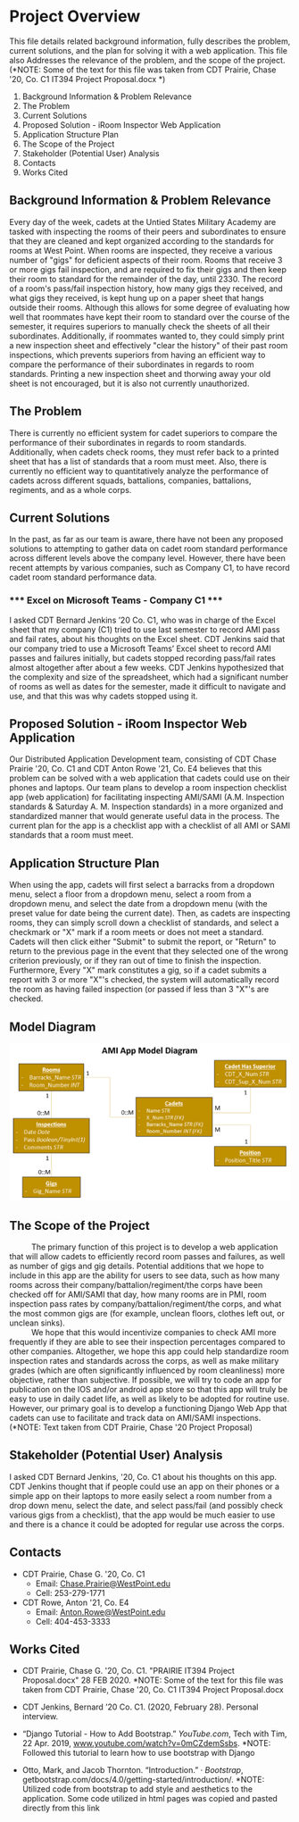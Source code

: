 # Project Overview
This file details related background information, fully describes the problem, current solutions, and the plan for solving it with a web application. This file also Addresses the relevance of the problem, and the scope of the project.
(*NOTE: Some of the text for this file was taken from CDT Prairie, Chase '20, Co. C1 IT394 Project Proposal.docx *)
1. Background Information & Problem Relevance
2. The Problem
3. Current Solutions
4. Proposed Solution - iRoom Inspector Web Application
5. Application Structure Plan
6. The Scope of the Project
7. Stakeholder (Potential User) Analysis
8. Contacts
9. Works Cited

## Background Information & Problem Relevance
Every day of the week, cadets at the Untied States Military Academy are tasked with inspecting the rooms of their peers and 
subordinates to ensure that they are cleaned and kept organized according to the standards for rooms at West Point.
When rooms are inspected, they receive a various number of "gigs" for deficient aspects of their room.  Rooms that receive 3 or
more gigs fail inspection, and are required to fix their gigs and then keep their room to standard for the remainder of the day, 
until 2330.  The record of a room's pass/fail inspection history, how many gigs they received, and what gigs they received, is kept 
hung up on a paper sheet that hangs outside their rooms.  Although this allows
for some degree of evaluating how well that roommates have kept their room to standard over the course of the semester, it requires
superiors to manually check the sheets of all their subordinates.  Additionally, if roommates wanted to, they could simply print
a new inspection sheet and effectively "clear the history" of their past room inspections, which prevents superiors from having an 
efficient way to compare the performance of their subordinates in regards to room standards.
Printing a new inspection sheet and thorwing away your old sheet is not encouraged, but it is also not currently unauthorized.

## The Problem
There is currently no efficient system for cadet superiors to compare the performance of their subordinates in regards to room
standards.  Additionally, when cadets check rooms, they must refer back to a printed sheet that has a list of standards
that a room must meet.  Also, there is currently no efficient way to quantitatively analyze the performance of cadets across different
squads, battalions, companies, battalions, regiments, and as a whole corps.  

## Current Solutions
In the past, as far as our team is aware, there have not been any proposed solutions to attempting to gather data on cadet room standard performance
across different levels above the company level. However, there have been recent attempts by various companies, such as Company C1, to 
have record cadet room standard performance data.
### *** Excel on Microsoft Teams - Company C1 ***
I asked CDT Bernard Jenkins ’20 Co. C1, who was in charge of the Excel sheet that my company (C1) tried to use last semester 
to record AMI pass and fail rates, about his thoughts on the Excel sheet.  CDT Jenkins said that our company tried to use a 
Microsoft Teams’ Excel sheet to record AMI passes and failures initially, but cadets stopped recording pass/fail rates 
almost altogether after about a few weeks.  CDT Jenkins hypothesized that the complexity and size of the spreadsheet, which 
had a significant number of rooms as well as dates for the semester, made it difficult to navigate and use, and that this 
was why cadets stopped using it.  

## Proposed Solution - iRoom Inspector Web Application
Our Distributed Application Development team, consisting of CDT Chase Prairie '20, Co. C1 and CDT Anton Rowe '21, Co. E4
believes that this problem can be solved with a web application that cadets could use on their phones and laptops.
Our team plans to develop a room inspection checklist app (web application) for facilitating inspecting AMI/SAMI 
(A.M. Inspection standards & Saturday A. M. Inspection standards) in a more organized and standardized manner that 
would generate useful data in the process.  The current plan for the app is a checklist app with a checklist of all
AMI or SAMI standards that a room must meet.  

## Application Structure Plan
When using the app, cadets will first select a barracks from a dropdown menu, 
select a floor from a dropdown menu, select a room from a dropdown menu, and select the date from a dropdown menu (with
the preset value for date being the current date).  Then, as cadets are inspecting rooms, they can simply scroll down a
checklist of standards, and select a checkmark or "X" mark if a room meets or does not meet a standard.  Cadets will then
click either "Submit" to submit the report, or "Return" to return to the previous page in the event that they 
selected one of the wrong criterion previously, or if they ran out of time to finish the inspection.
Furthermore, Every "X" mark constitutes a gig, so if a cadet submits a report with 3 or more "X"'s checked, the system
will automatically record the room as having failed inspection (or passed if less than 3 "X"'s are checked.

## Model Diagram
<div align="center">
    <img src="Images/Model%20Diagram.png" width="550" />
</div>

## The Scope of the Project
&nbsp;&nbsp;&nbsp;&nbsp;&nbsp;&nbsp;&nbsp;&nbsp;&nbsp;&nbsp;The primary function of this project is to develop a web application that will allow cadets to efficiently record
room passes and failures, as well as number of gigs and gig details.  Potential additions that we hope to include in this app
are the ability for users to see data, such as how many rooms across their company/battalion/regiment/the corps have been 
checked off for AMI/SAMI that day, how many rooms are in PMI, room inspection pass rates by company/battalion/regiment/the corps,
and what the most common gigs are (for example, unclean floors, clothes left out, or unclean sinks).  
&nbsp;&nbsp;&nbsp;&nbsp;&nbsp;&nbsp;&nbsp;&nbsp;&nbsp;&nbsp;We hope that this would incentivize companies to check AMI more frequently if they are able to see their inspection percentages 
compared to other companies.  Altogether, we hope this app could help standardize room inspection rates and standards across the 
corps, as well as make military grades (which are often significantly influenced by room cleanliness) more objective, rather than 
subjective.  If possible, we will try to code an app for publication on the IOS and/or android app store so that this app will 
truly be easy to use in daily cadet life, as well as likely to be adopted for routine use.  However, our primary goal is to develop 
a functioning Django Web App that cadets can use to facilitate and track data on AMI/SAMI inspections. 
(*NOTE: Text taken from CDT Prairie, Chase '20 Project Proposal)

## Stakeholder (Potential User) Analysis
I asked CDT Bernard Jenkins, '20, Co. C1 about his thoughts on this app. 
CDT Jenkins thought that if people could use an app on their phones or a simple app on their 
laptops to more easily select a room number from a drop down menu, select the date, and select pass/fail (and possibly 
check various gigs from a checklist), that the app would be much easier to use and there is a chance it could be adopted 
for regular use across the corps.

## Contacts
* CDT Prairie, Chase G. '20, Co. C1
  * Email: Chase.Prairie@WestPoint.edu
  * Cell: 253-279-1771
* CDT Rowe, Anton '21, Co. E4
  * Email: Anton.Rowe@WestPoint.edu
  * Cell: 404-453-3333

## Works Cited
* CDT Prairie, Chase G. '20, Co. C1.  "PRAIRIE IT394 Project Proposal.docx"  28 FEB 2020. 
*NOTE: Some of the text for this file was taken from CDT Prairie, Chase '20, Co. C1 IT394 Project Proposal.docx

* CDT Jenkins, Bernard ’20 Co. C1. (2020, February 28). Personal interview.

* “Django Tutorial - How to Add Bootstrap.” *YouTube.com*, Tech with Tim, 22 Apr. 2019, www.youtube.com/watch?v=0mCZdemSsbs.
*NOTE: Followed this tutorial to learn how to use bootstrap with Django

* Otto, Mark, and Jacob Thornton. “Introduction.” · *Bootstrap*, getbootstrap.com/docs/4.0/getting-started/introduction/.
*NOTE: Utilized code from bootstrap to add style and aesthetics to the application.  Some code utilized in html pages was copied and pasted directly from this link


